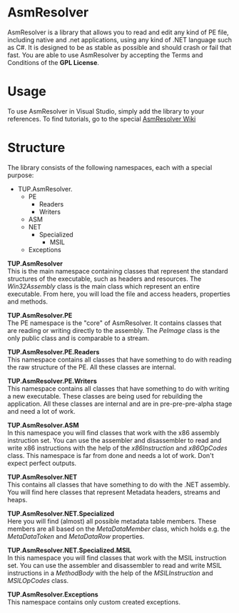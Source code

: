 AsmResolver
===========

AsmResolver is a library that allows you to read and edit any kind of PE file, including native and .net applications, using any kind of .NET language such as C#. It is designed to be as stable as possible and should crash or fail that fast. You are able to use AsmResolver by accepting the Terms and Conditions of the **GPL License**.

Usage
=====

To use AsmResolver in Visual Studio, simply add the library to your references. To find tutorials, go to the special [AsmResolver Wiki]("https://github.com/TheUnknownProgrammer/AsmResolver/wiki")

Structure
=========

The library consists of the following namespaces, each with a special purpose:

* TUP.AsmResolver. 
  * PE
     * Readers
	 * Writers
  * ASM
  * NET
     * Specialized
         * MSIL
  * Exceptions


**TUP.AsmResolver**  
This is the main namespace containing classes that represent the standard structures of the executable, such as headers and resources. The *Win32Assembly* class is the main class which represent an entire executable. From here, you will load the file and access headers, properties and methods.

**TUP.AsmResolver.PE**  
The PE namespace is the "core" of AsmResolver. It contains classes that are reading or writing directly to the assembly. The *PeImage* class is the only public class and is comparable to a stream. 

**TUP.AsmResolver.PE.Readers**  
This namespace contains all classes that have something to do with reading the raw structure of the PE. All these classes are internal.

**TUP.AsmResolver.PE.Writers**  
This namespace contains all classes that have something to do with writing a new executable. These classes are being used for rebuilding the application. All these classes are internal and are in pre-pre-pre-alpha stage and need a lot of work.

**TUP.AsmResolver.ASM**  
In this namespace you will find classes that work with the x86 assembly instruction set. You can use the assembler and disassembler to read and write x86 instructions with the help of the *x86Instruction* and *x86OpCodes* class. This namespace is far from done and needs a lot of work. Don't expect perfect outputs.

**TUP.AsmResolver.NET**  
This contains all classes that have something to do with the .NET assembly. You will find here classes that represent Metadata headers, streams and heaps.

**TUP.AsmResolver.NET.Specialized**  
Here you will find (almost) all possible metadata table members. These members are all based on the *MetaDataMember* class, which holds e.g. the *MetaDataToken* and *MetaDataRow* properties.

**TUP.AsmResolver.NET.Specialized.MSIL**  
In this namespace you will find classes that work with the MSIL instruction set. You can use the assembler and disassembler to read and write MSIL instructions in a *MethodBody* with the help of the *MSILInstruction* and *MSILOpCodes* class.

**TUP.AsmResolver.Exceptions**  
This namespace contains only custom created exceptions.